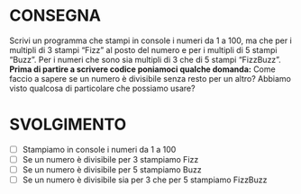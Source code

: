  
 # CONSEGNA
 Scrivi un programma che stampi in console i numeri da 1 a 100,
 ma che per i multipli di 3 stampi “Fizz” al posto del numero e per i multipli di 5 stampi “Buzz”.
 Per i numeri che sono sia multipli di 3 che di 5 stampi “FizzBuzz”.
 **Prima di partire a scrivere codice poniamoci qualche domanda:**
 Come faccio a sapere se un numero è divisibile senza resto per un altro?
 Abbiamo visto qualcosa di particolare che possiamo usare?

 # SVOLGIMENTO
 - [ ] Stampiamo in console i numeri da 1 a 100
 - [ ] Se un numero è divisibile per 3 stampiamo Fizz
 - [ ] Se un numero è divisibile per 5 stampiamo Buzz
 - [ ] Se un numero è divisibile sia per 3 che per 5 stampiamo FizzBuzz